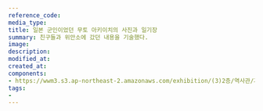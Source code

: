 ```yaml
---
reference_code:
media_type:
title: 일본 군인이었던 무토 아키이치의 사진과 일기장
summary: 친구들과 위안소에 갔던 내용을 기술했다.
image:
description:
modified_at:
created_at:
components:
- https://wwm3.s3.ap-northeast-2.amazonaws.com/exhibition/(3)2층/역사관/자료/LHS_0238.jpg
tags:
-
---
```

